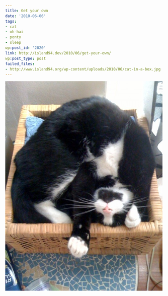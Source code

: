 ```yaml
---
title: Get your own
date: '2010-06-06'
tags:
- cat
- oh-hai
- ponty
- sleep
wp:post_id: '2020'
link: http://island94.dev/2010/06/get-your-own/
wp:post_type: post
failed_files:
- http://www.island94.org/wp-content/uploads/2010/06/cat-in-a-box.jpg
---
```


[ ![](2010-06-06-Get-your-own/cat-in-a-box-500x666.jpg "cat in a box") ](2010-06-06-Get-your-own/cat-in-a-box.jpeg)